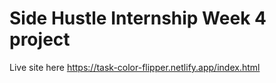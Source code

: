 # Side Hustle Internship Week 4 project

Live site here https://task-color-flipper.netlify.app/index.html
